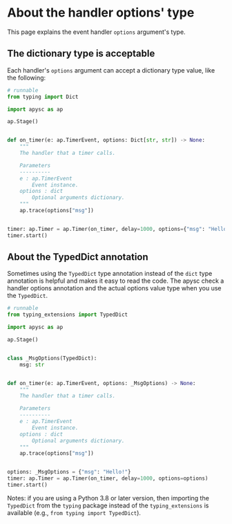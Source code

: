 # About the handler options' type

This page explains the event handler `options` argument's type.

## The dictionary type is acceptable

Each handler's `options` argument can accept a dictionary type value, like the following:

```py
# runnable
from typing import Dict

import apysc as ap

ap.Stage()


def on_timer(e: ap.TimerEvent, options: Dict[str, str]) -> None:
    """
    The handler that a timer calls.

    Parameters
    ----------
    e : ap.TimerEvent
        Event instance.
    options : dict
        Optional arguments dictionary.
    """
    ap.trace(options["msg"])


timer: ap.Timer = ap.Timer(on_timer, delay=1000, options={"msg": "Hello!"})
timer.start()
```

## About the TypedDict annotation

Sometimes using the `TypedDict` type annotation instead of the `dict` type annotation is helpful and makes it easy to read the code. The apysc check a handler options annotation and the actual options value type when you use the `TypedDict`\.

```py
# runnable
from typing_extensions import TypedDict

import apysc as ap

ap.Stage()


class _MsgOptions(TypedDict):
    msg: str


def on_timer(e: ap.TimerEvent, options: _MsgOptions) -> None:
    """
    The handler that a timer calls.

    Parameters
    ----------
    e : ap.TimerEvent
        Event instance.
    options : dict
        Optional arguments dictionary.
    """
    ap.trace(options["msg"])


options: _MsgOptions = {"msg": "Hello!"}
timer: ap.Timer = ap.Timer(on_timer, delay=1000, options=options)
timer.start()
```

Notes: if you are using a Python 3.8 or later version, then importing the `TypedDict` from the `typing` package instead of the `typing_extensions` is available (e.g., `from typing import TypedDict`).